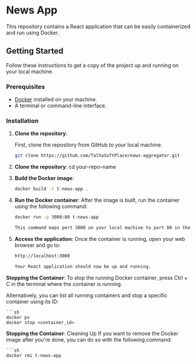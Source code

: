 # News App

This repository contains a React application that can be easily containerized and run using Docker.

## Getting Started

Follow these instructions to get a copy of the project up and running on your local machine.

### Prerequisites

- [Docker](https://www.docker.com/get-started) installed on your machine.
- A terminal or command-line interface.

### Installation

1. **Clone the repository**:

   First, clone the repository from GitHub to your local machine.

   ```sh
   git clone https://github.com/TalhaSoftPlace/news-aggregator.git

2. **Clone the repository**:
    cd your-repo-name

1. **Build the Docker image**:
    ```sh
    docker build -t t-news-app . 

2. **Run the Docker container**:
    After the image is built, run the container using the following command:
    
    ```sh
    docker run -p 3000:80 t-news-app
    
    This command maps port 3000 on your local machine to port 80 in the Docker container (where the application is served by Nginx).

3. **Access the application**:
    Once the container is running, open your web browser and go to:
    ```sh
    http://localhost:3000

    Your React application should now be up and running.

**Stopping the Container**:
To stop the running Docker container, press Ctrl + C in the terminal where the container is running.

Alternatively, you can list all running containers and stop a specific container using its ID:
    
    ```sh
    docker ps
    docker stop <container_id>


**Stopping the Container**:
    Cleaning Up
    If you want to remove the Docker image after you're done, you can do so with the following command:
    
    ```sh
    docker rmi t-news-app
